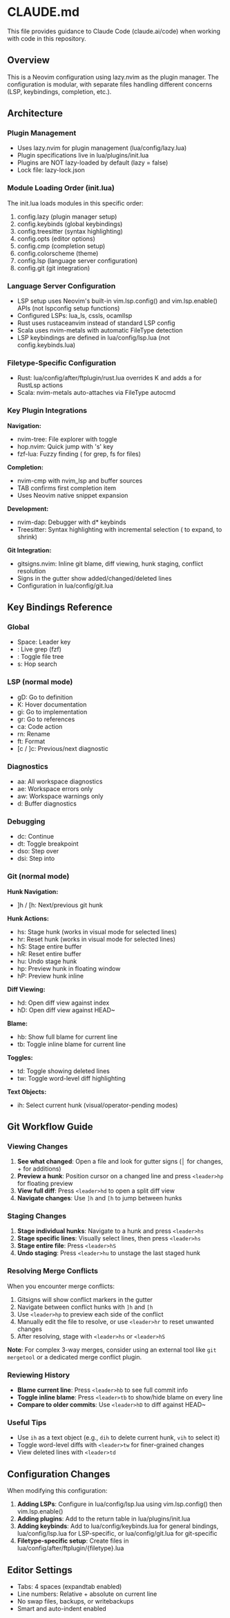 # CLAUDE.md

This file provides guidance to Claude Code (claude.ai/code) when working with code in this repository.

## Overview

This is a Neovim configuration using lazy.nvim as the plugin manager. The configuration is modular, with separate files handling different concerns (LSP, keybindings, completion, etc.).

## Architecture

### Plugin Management
- Uses lazy.nvim for plugin management (lua/config/lazy.lua)
- Plugin specifications live in lua/plugins/init.lua
- Plugins are NOT lazy-loaded by default (lazy = false)
- Lock file: lazy-lock.json

### Module Loading Order (init.lua)
The init.lua loads modules in this specific order:
1. config.lazy (plugin manager setup)
2. config.keybinds (global keybindings)
3. config.treesitter (syntax highlighting)
4. config.opts (editor options)
5. config.cmp (completion setup)
6. config.colorscheme (theme)
7. config.lsp (language server configuration)
8. config.git (git integration)

### Language Server Configuration
- LSP setup uses Neovim's built-in vim.lsp.config() and vim.lsp.enable() APIs (not lspconfig setup functions)
- Configured LSPs: lua_ls, cssls, ocamllsp
- Rust uses rustaceanvim instead of standard LSP config
- Scala uses nvim-metals with automatic FileType detection
- LSP keybindings are defined in lua/config/lsp.lua (not config.keybinds.lua)

### Filetype-Specific Configuration
- Rust: lua/config/after/ftplugin/rust.lua overrides K and adds <leader>a for RustLsp actions
- Scala: nvim-metals auto-attaches via FileType autocmd

### Key Plugin Integrations

**Navigation:**
- nvim-tree: File explorer with <C-t> toggle
- hop.nvim: Quick jump with 's' key
- fzf-lua: Fuzzy finding (<C-f> for grep, <leader>fs for files)

**Completion:**
- nvim-cmp with nvim_lsp and buffer sources
- TAB confirms first completion item
- Uses Neovim native snippet expansion

**Development:**
- nvim-dap: Debugger with <leader>d* keybinds
- Treesitter: Syntax highlighting with incremental selection (<CR> to expand, <BS> to shrink)

**Git Integration:**
- gitsigns.nvim: Inline git blame, diff viewing, hunk staging, conflict resolution
- Signs in the gutter show added/changed/deleted lines
- Configuration in lua/config/git.lua

## Key Bindings Reference

### Global
- Space: Leader key
- <C-f>: Live grep (fzf)
- <C-t>: Toggle file tree
- s: Hop search

### LSP (normal mode)
- gD: Go to definition
- K: Hover documentation
- gi: Go to implementation
- gr: Go to references
- <leader>ca: Code action
- <leader>rn: Rename
- <leader>ft: Format
- [c / ]c: Previous/next diagnostic

### Diagnostics
- <leader>aa: All workspace diagnostics
- <leader>ae: Workspace errors only
- <leader>aw: Workspace warnings only
- <leader>d: Buffer diagnostics

### Debugging
- <leader>dc: Continue
- <leader>dt: Toggle breakpoint
- <leader>dso: Step over
- <leader>dsi: Step into

### Git (normal mode)
**Hunk Navigation:**
- ]h / [h: Next/previous git hunk

**Hunk Actions:**
- <leader>hs: Stage hunk (works in visual mode for selected lines)
- <leader>hr: Reset hunk (works in visual mode for selected lines)
- <leader>hS: Stage entire buffer
- <leader>hR: Reset entire buffer
- <leader>hu: Undo stage hunk
- <leader>hp: Preview hunk in floating window
- <leader>hP: Preview hunk inline

**Diff Viewing:**
- <leader>hd: Open diff view against index
- <leader>hD: Open diff view against HEAD~

**Blame:**
- <leader>hb: Show full blame for current line
- <leader>tb: Toggle inline blame for current line

**Toggles:**
- <leader>td: Toggle showing deleted lines
- <leader>tw: Toggle word-level diff highlighting

**Text Objects:**
- ih: Select current hunk (visual/operator-pending modes)

## Git Workflow Guide

### Viewing Changes
1. **See what changed**: Open a file and look for gutter signs (│ for changes, + for additions)
2. **Preview a hunk**: Position cursor on a changed line and press `<leader>hp` for floating preview
3. **View full diff**: Press `<leader>hd` to open a split diff view
4. **Navigate changes**: Use `]h` and `[h` to jump between hunks

### Staging Changes
1. **Stage individual hunks**: Navigate to a hunk and press `<leader>hs`
2. **Stage specific lines**: Visually select lines, then press `<leader>hs`
3. **Stage entire file**: Press `<leader>hS`
4. **Undo staging**: Press `<leader>hu` to unstage the last staged hunk

### Resolving Merge Conflicts
When you encounter merge conflicts:
1. Gitsigns will show conflict markers in the gutter
2. Navigate between conflict hunks with `]h` and `[h`
3. Use `<leader>hp` to preview each side of the conflict
4. Manually edit the file to resolve, or use `<leader>hr` to reset unwanted changes
5. After resolving, stage with `<leader>hs` or `<leader>hS`

**Note**: For complex 3-way merges, consider using an external tool like `git mergetool` or a dedicated merge conflict plugin.

### Reviewing History
- **Blame current line**: Press `<leader>hb` to see full commit info
- **Toggle inline blame**: Press `<leader>tb` to show/hide blame on every line
- **Compare to older commits**: Use `<leader>hD` to diff against HEAD~

### Useful Tips
- Use `ih` as a text object (e.g., `dih` to delete current hunk, `vih` to select it)
- Toggle word-level diffs with `<leader>tw` for finer-grained changes
- View deleted lines with `<leader>td`

## Configuration Changes

When modifying this configuration:

1. **Adding LSPs**: Configure in lua/config/lsp.lua using vim.lsp.config() then vim.lsp.enable()
2. **Adding plugins**: Add to the return table in lua/plugins/init.lua
3. **Adding keybinds**: Add to lua/config/keybinds.lua for general bindings, lua/config/lsp.lua for LSP-specific, or lua/config/git.lua for git-specific
4. **Filetype-specific setup**: Create files in lua/config/after/ftplugin/{filetype}.lua

## Editor Settings

- Tabs: 4 spaces (expandtab enabled)
- Line numbers: Relative + absolute on current line
- No swap files, backups, or writebackups
- Smart and auto-indent enabled
